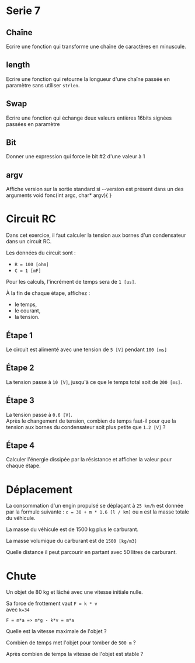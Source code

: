 # Serie 7

## Chaîne
Ecrire une fonction qui transforme une chaîne de caractères en minuscule.

## length
Ecrire une fonction qui retourne la longueur d'une chaîne passée en paramètre sans utiliser `strlen`.

## Swap
Ecrire une fonction qui échange deux valeurs entières 16bits signées passées en paramètre

## Bit
Donner une expression qui force le bit #2 d'une valeur à 1

## argv
Affiche version sur la sortie standard si
--version est présent dans un des arguments
void fonc(int argc, char* argv){
}


# Circuit RC

Dans cet exercice, il faut calculer la tension aux bornes d'un condensateur
dans un circuit RC.

Les données du circuit sont :
- `R = 100 [ohm]`
- `C = 1 [mF]`

Pour les calculs, l'incrément de temps sera de `1 [us]`. 

À la fin de chaque étape, affichez :
- le temps,
- le courant,
- la tension.

## Étape 1
Le circuit est alimenté avec une tension de `5 [V]` pendant `100 [ms]` 

## Étape 2
La tension passe à `10 [V]`, jusqu'à ce que le temps total soit de `200 [ms]`.

## Étape 3
La tension passe à `0.6 [V]`.  
Après le changement de tension, combien de temps faut-il pour que la tension
aux bornes du condensateur soit plus petite que `1.2 [V]` ?

## Étape 4
Calculer l'énergie dissipée par la résistance et afficher la valeur pour chaque étape.



# Déplacement

La consommation d'un engin propulsé se déplaçant à `25 km/h` est donnée par la formule suivante :
`c = 30 + m * 1.6 [l / km]` ou `m` est la masse totale du véhicule.

La masse du véhicule est de 1500 kg plus le carburant.

La masse volumique du carburant est de `1500 [kg/m3]`

Quelle distance il peut parcourir en partant avec 50 litres de carburant.


# Chute 

Un objet de 80 kg et lâché avec une vitesse initiale nulle.

Sa force de frottement vaut `F = k * v`  
avec `k=34`

`F = m*a => m*g - k*v = m*a` 

Quelle est la vitesse maximale de l'objet ?

Combien de temps met l'objet pour tomber de `500 m` ?

Après combien de temps la vitesse de l'objet est stable ?